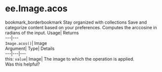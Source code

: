  
#  ee.Image.acos
bookmark_borderbookmark Stay organized with collections  Save and categorize content based on your preferences.
Computes the arccosine in radians of the input. 
Usage| Returns  
---|---  
`Image.acos()`| Image  
Argument| Type| Details  
---|---|---  
this: `value`| Image| The image to which the operation is applied.  
Was this helpful?
